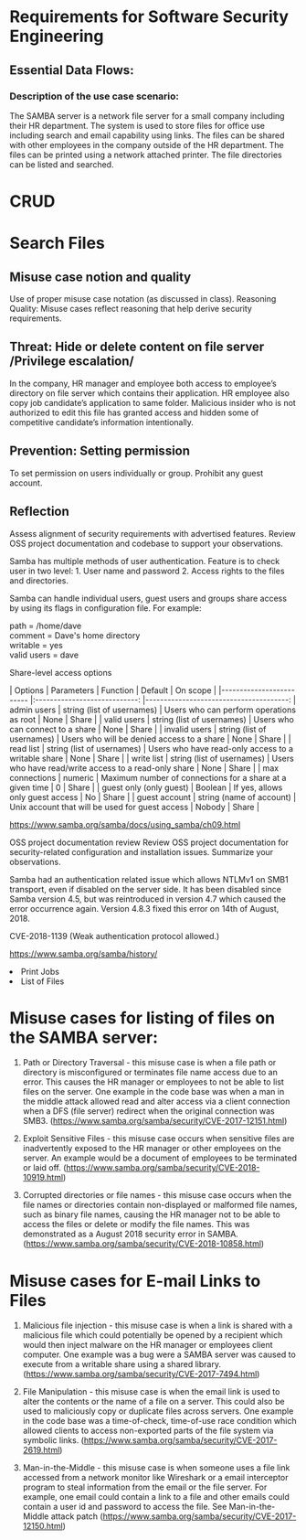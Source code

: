 # Requirements for Software Security Engineering

## Essential Data Flows:

### Description of the use case scenario:

The SAMBA server is a network file server for a small company including their HR department.
The system is used to store files for office use including search and email capability using links.
The files can be shared with other employees in the company outside of the HR department.
The files can be printed using a network attached printer.
The file directories can be listed and searched.

# CRUD
  
# Search Files
  
## Misuse case notion and quality
Use of proper misuse case notation (as discussed in class). Reasoning Quality: Misuse cases reflect reasoning that help derive security requirements.

## Threat: Hide or delete content on file server /Privilege escalation/ 

In the company, HR manager and employee both access to employee’s directory on file server which contains their application. HR employee also copy job candidate’s application to same folder. 
Malicious insider who is not authorized to edit this file has granted access and hidden some of competitive candidate’s information intentionally.     

## Prevention: Setting permission 

To set permission on users individually or group. Prohibit any guest account. 

## Reflection
Assess alignment of security requirements with advertised features. Review OSS project documentation and codebase to support your observations.

Samba has multiple methods of user authentication. Feature is to check user in two level: 1. User name and password 2. Access rights to the files and directories. 

Samba can handle individual users, guest users and groups share access by using its flags in configuration file. For example:

path = /home/dave</br>
comment = Dave's home directory</br>
writable = yes</br>
valid users = dave</br>

Share-level access options

| Options 	| Parameters 	| Function 	| Default 	| On scope 	|
|-------------------------	|:----------------------------:	|---------------------------------------:
| admin users 	| string (list of usernames) 	| Users who can perform operations as root 	| None 	| Share 	|
| valid users 	| string (list of usernames) 	| Users who can connect to a share 	| None 	| Share 	|
| invalid users 	| string (list of usernames) 	| Users who will be denied access to a share 	| None 	| Share 	|
| read list 	| string (list of usernames) 	| Users who have read-only access to a writable share 	| None 	| Share 	|
| write list 	| string (list of usernames) 	| Users who have read/write access to a read-only share 	| None 	| Share 	|
| max connections 	| numeric 	| Maximum number of connections for a share at a given time 	| 0 	| Share 	|
| guest only (only guest) 	| Boolean 	| If yes, allows only guest access 	| No 	| Share 	|
| guest account 	| string (name of account) 	| Unix account that will be used for guest access 	| Nobody 	| Share 	|

https://www.samba.org/samba/docs/using_samba/ch09.html 

OSS project documentation review
Review OSS project documentation for security-related configuration and installation issues. Summarize your observations.

Samba had an authentication related issue which allows NTLMv1 on SMB1 transport, even if disabled on the server side. It has been disabled since Samba version 4.5, but was reintroduced in version 4.7 which caused the error occurrence again. Version 4.8.3 fixed this error on 14th of August, 2018. 

CVE-2018-1139 (Weak authentication protocol allowed.)

https://www.samba.org/samba/history/

<li>Print Jobs</li>
<li>List of Files</li>
</ol>

# Misuse cases for listing of files on the SAMBA server:

1. Path or Directory Traversal - this misuse case is when a file path or directory
   is misconfigured or terminates file name access due to an error. This causes the
   HR manager or employees to not be able to list files on the server. One example
   in the code base was when a man in the middle attack allowed read and alter
   access via a client connection when a DFS (file server) redirect when the
   original connection was SMB3. 
   (https://www.samba.org/samba/security/CVE-2017-12151.html)

2. Exploit Sensitive Files - this misuse case occurs when sensitive files are
   inadvertently exposed to the HR manager or other employees on the server. An
   example would be a document of employees to be terminated or laid off.
   (https://www.samba.org/samba/security/CVE-2018-10919.html)

3. Corrupted directories or file names - this misuse case occurs when the file
   names or directories contain non-displayed or malformed file names, such as
   binary file names, causing the HR manager not to be able to access the files
   or delete or modify the file names. This was demonstrated as a August 2018
   security error in SAMBA. (https://www.samba.org/samba/security/CVE-2018-10858.html)


# Misuse cases for E-mail Links to Files

1. Malicious file injection - this misuse case is when a link is shared with
   a malicious file which could potentially be opened by a recipient which
   would then inject malware on the HR manager or employees client computer.
   One example was a bug were a SAMBA server was caused to execute from
   a writable share using a shared library.
   (https://www.samba.org/samba/security/CVE-2017-7494.html)

2. File Manipulation - this misuse case is when the email link is used to
   alter the contents or the name of a file on a server. This could also be
   used to maliciously copy or duplicate files across servers. One example
   in the code base was a time-of-check, time-of-use race condition which
   allowed clients to access non-exported parts of the file system via
   symbolic links. (https://www.samba.org/samba/security/CVE-2017-2619.html)

3. Man-in-the-Middle - this misuse case is when someone uses a file link
   accessed from a network monitor like Wireshark or a email interceptor program
   to steal information from the email or the file server. For example, one
   email could contain a link to a file and other emails could contain a user
   id and password to access the file. See Man-in-the-Middle attack patch
   (https://www.samba.org/samba/security/CVE-2017-12150.html)

